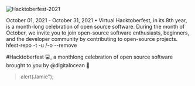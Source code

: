 ![Hacktoberfest-2021](https://user-images.githubusercontent.com/92479338/137216249-d058df79-bbce-4275-9add-b4f399451f7a.png)



October 01, 2021 - October 31, 2021 • Virtual
Hacktoberfest, in its 8th year, is a month-long celebration of open source software. During the month of October, we invite you to join open-source software enthusiasts, beginners, and the developer community by contributing to open-source projects.
hfest-repo -t <TOKEN> -u <USER>/-o <ORG> --remove


#Hacktoberfest 💻, a monthlong celebration of open source software brought to you by @digitalocean 💙

> alert(Jamie");
